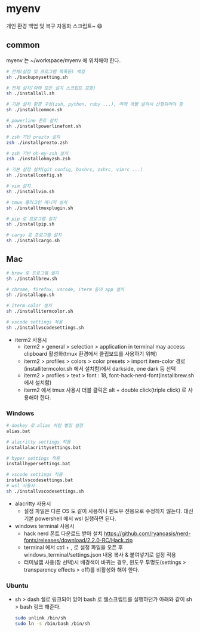 # myenv

개인 환경 백업 및 복구 자동화 스크립트~ :smile:

## common

myenv 는 ~/workspace/myenv 에 위치해야 한다.

```bash
# 전체(설정 및 프로그램 목록등) 백업
sh ./backupmysetting.sh

# 전체 설치(아래 모든 설치 스크립트 포함)
sh ./installall.sh

# 기본 설치 환경 구성(zsh, python, ruby ...), 아래 개별 설치시 선행되어야 함
sh ./installcommon.sh

# powerline 폰트 설치
sh ./installpowerlinefont.sh

# zsh 기반 prezto 설치
zsh ./installprezto.zsh

# zsh 기반 oh-my-zsh 설치
zsh ./installohmyzsh.zsh

# 기본 설정 설치(git config, bashrc, zshrc, vimrc ...)
sh ./installconfig.sh

# vim 설치
sh ./installvim.sh

# tmux 플러그인 매니저 설치
sh ./installtmuxplugin.sh

# pip 로 프로그램 설치
sh ./installpip.sh

# cargo 로 프로그램 설치
sh ./installcargo.sh
```

## Mac

```bash
# brew 로 프로그램 설치
sh ./installbrew.sh

# chrome, firefox, vscode, iterm 등의 app 설치
sh ./installapp.sh

# iterm-color 설치
sh ./installitermcolor.sh

# vscode settings 적용
sh ./installvscodesettings.sh
```

- iterm2 사용시
  - iterm2 > general > selection > application in terminal may access clipboard 활성화(tmux 환경에서 클립보드를 사용하기 위해)
  - iterm2 > profiles > colors > color presets > import item-color 경로(installitermcolor.sh 에서 설치함)에서 darkside, one dark 등 선택
  - iterm2 > profiles > text > font : 18, font-hack-nerd-font(installbrew.sh 에서 설치함)
  - iterm2 에서 tmux 사용시 더블 클릭은 alt + double click(triple click) 로 사용해야 한다.

### Windows

```bash
# doskey 로 alias 처럼 별칭 설정
alias.bat

# alacritty settings 적용
installalacrittysettings.bat

# hyper settings 적용
installhypersettings.bat

# vscode settings 적용
installvscodesettings.bat
# wsl 사용시
sh ./installvscodesettings.sh
```

- alacritty 사용시
  - 설정 파일은 다른 OS 도 같이 사용하니 윈도우 전용으로 수정하지 않는다. 대신 기본 powershell 에서 wsl 실행하면 된다.
- windows terminal 사용시
  - hack nerd 폰트 다운로드 받아 설치 <https://github.com/ryanoasis/nerd-fonts/releases/download/2.2.0-RC/Hack.zip>
  - terminal 에서 ctrl + , 로 설정 파일을 오픈 후 windows_terminal/settings.json 내용 복사 & 붙여넣기로 설정 적용
  - 터미널앱 사용(창 선택)시 배경색이 바뀌는 경우, 윈도우 투명도(settings > transparency effects > off)를 비활성화 해야 한다.

### Ubuntu

- sh > dash 쉘로 링크되어 있어 bash 로 쉘스크립트를 실행하던가 아래와 같이 sh > bash 링크 해준다.

  ```bash
  sudo unlink /bin/sh
  sudo ln -s /bin/bash /bin/sh
  ```
